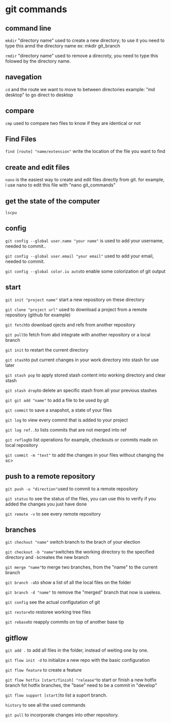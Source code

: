 # git commands
## command line
`mkdir` "directory name" used to create a new directory; to use it you need to type this annd the directory name ex: mkdir git_branch


`rmdir` "directory name" used to remove a direcroty, you need to type this folowed by the directory name. 
## navegation
`cd` and the route we want to move to between directories
example: "md desktop" to go direct to desktop
## compare
`cmp` used to compare two files to know if they are identical or not
## Find Files
`find [route] "name/extension"` write the location of the file you want to find

## create and edit files
`nano` is the easiest way to create and edit files directly from git. for example, i use nano to edit this file with "nano git_commands"
## get the state of the computer
`lscpu`
## config
`git config --global user.name "your name"` is used to add your username, needed to commit..

`git config --global user.email "your email"` used to add your email, needed to commit.

`git config --global color.iu auto`to enable some colorization of git output
## start
`git init "project name"` start a new repository on these directory

`git clone "project url"` used to download a project from a remote repository (github for example)

`git fetch`to download ojects and refs from another repository

`git pull`to fetch from abd integrate with another repository or a local branch

`git init` to restart the current directory

`git stash`to put current changes in your work directory into stash for use later

`git stash pop` to apply stored stash content into working directory and clear stash

`git stash drop`to delete an specific stash from all your previous stashes

`git git add "name"` to add a file to be used by git

`git commit` to save a snapshot, a state of your files

`git log` to view every commit that is added to your project

`git log ref..`to lists commits that are not merged into ref

`git reflog`to list operations for example, checkouts or commits made on local repository

`git commit -m "text"` to add the changes in your files without changing the sc>
## push to a remote repository
`git push -u "direction"`used to commit to a remote repository

`git status` to see the status of the files, you can use this to verify if you added the changes you just have done

`git remote -v` to see every remote repository

## branches

`git chechout "name"` switch branch to the brach of your election

`git checkout -b "name"`switches the working directory to the specified directory and `-b`creates the new branch

`git merge "name"`to merge two branches, from the "name" to the current branch

`git branch -a`to show a list of all the local files on the folder

`git branch -d "name"` to remove the "merged" branch that now is useless.

`git config` see the actual configutation of git

`git restore`to restoree working tree files

`git rebase`to reapply commits on top of another base tip
## gitflow

`git add .` to add all files in the folder, instead of weiting one by one.

`git flow init -d` to initialize a new repo with the basic configuration

`git flow feature` to create a feature

`git flow hotfix [start/finish] "release"`to start or finish a new hotfix branch
fot hotfix branches, the "base" need to be a commit in "develop"

`git flow support [start]`to list a suport branch.

`history` to see all the used commands

`git pull` to incorporate changes into other repository.

